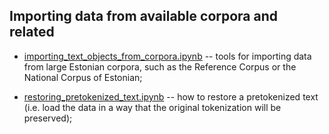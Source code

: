 ## Importing data from available corpora and related

* [importing_text_objects_from_corpora.ipynb](importing_text_objects_from_corpora.ipynb) -- tools for importing data from large Estonian corpora, such as the Reference Corpus or the National Corpus of Estonian;

* [restoring_pretokenized_text.ipynb](restoring_pretokenized_text.ipynb) -- how to restore a pretokenized text (i.e. load the data in a way that the original tokenization will be preserved);